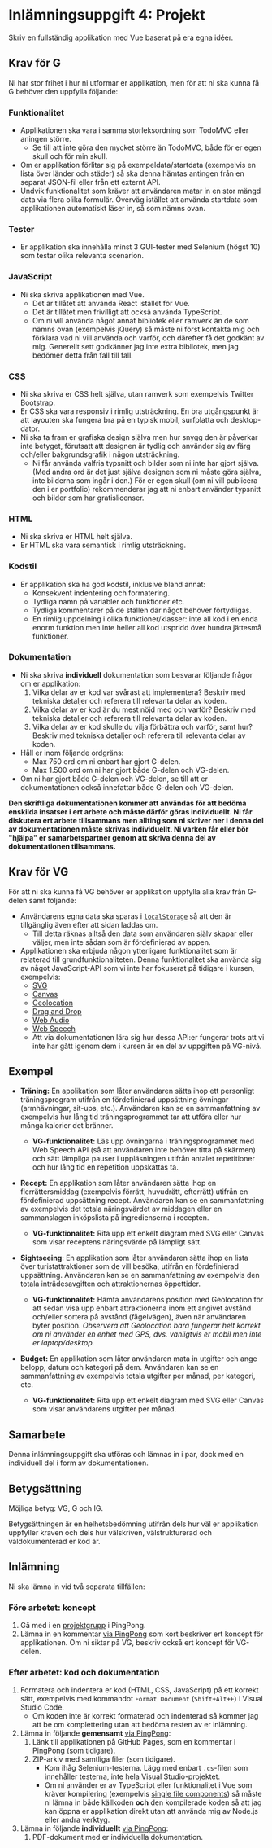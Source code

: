 # Inlämningsuppgift 4: Projekt
Skriv en fullständig applikation med Vue baserat på era egna idéer.

## Krav för G
Ni har stor frihet i hur ni utformar er applikation, men för att ni ska kunna få G behöver den uppfylla följande:

### Funktionalitet
- Applikationen ska vara i samma storleksordning som TodoMVC eller aningen större.
    - Se till att inte göra den mycket större än TodoMVC, både för er egen skull och för min skull.
- Om er applikation förlitar sig på exempeldata/startdata (exempelvis en lista över länder och städer) så ska denna hämtas antingen från en separat JSON-fil eller från ett externt API.
- Undvik funktionalitet som kräver att användaren matar in en stor mängd data via flera olika formulär. Överväg istället att använda startdata som applikationen automatiskt läser in, så som nämns ovan.

### Tester
- Er applikation ska innehålla minst 3 GUI-tester med Selenium (högst 10) som testar olika relevanta scenarion.

### JavaScript
- Ni ska skriva applikationen med Vue.
    - Det är tillåtet att använda React istället för Vue.
    - Det är tillåtet men frivilligt att också använda TypeScript.
    - Om ni vill använda något annat bibliotek eller ramverk än de som nämns ovan (exempelvis jQuery) så måste ni först kontakta mig och förklara vad ni vill använda och varför, och därefter få det godkänt av mig. Generellt sett godkänner jag inte extra bibliotek, men jag bedömer detta från fall till fall.

### CSS
- Ni ska skriva er CSS helt själva, utan ramverk som exempelvis Twitter Bootstrap.
- Er CSS ska vara responsiv i rimlig utsträckning. En bra utgångspunkt är att layouten ska fungera bra på en typisk mobil, surfplatta och desktop-dator.
- Ni ska ta fram er grafiska design själva men hur snygg den är påverkar inte betyget, förutsatt att designen är tydlig och använder sig av färg och/eller bakgrundsgrafik i någon utsträckning.
    - Ni får använda valfria typsnitt och bilder som ni inte har gjort själva. (Med andra ord är det just själva designen som ni måste göra själva, inte bilderna som ingår i den.) För er egen skull (om ni vill publicera den i er portfolio) rekommenderar jag att ni enbart använder typsnitt och bilder som har gratislicenser.

### HTML
- Ni ska skriva er HTML helt själva.
- Er HTML ska vara semantisk i rimlig utsträckning.

### Kodstil
- Er applikation ska ha god kodstil, inklusive bland annat:
    - Konsekvent indentering och formatering.
    - Tydliga namn på variabler och funktioner etc.
    - Tydliga kommentarer på de ställen där något behöver förtydligas.
    - En rimlig uppdelning i olika funktioner/klasser: inte all kod i en enda enorm funktion men inte heller all kod utspridd över hundra jättesmå funktioner.

### Dokumentation
- Ni ska skriva **individuell** dokumentation som besvarar följande frågor om er applikation:
    1. Vilka delar av er kod var svårast att implementera? Beskriv med tekniska detaljer och referera till relevanta delar av koden.
    2. Vilka delar av er kod är du mest nöjd med och varför? Beskriv med tekniska detaljer och referera till relevanta delar av koden.
    3. Vilka delar av er kod skulle du vilja förbättra och varför, samt hur? Beskriv med tekniska detaljer och referera till relevanta delar av koden.
- Håll er inom följande ordgräns:
    - Max 750 ord om ni enbart har gjort G-delen.
    - Max 1.500 ord om ni har gjort både G-delen och VG-delen.
- Om ni har gjort både G-delen och VG-delen, se till att er dokumentationen också innefattar både G-delen och VG-delen.

**Den skriftliga dokumentationen kommer att användas för att bedöma enskilda insatser i ert arbete och måste därför göras individuellt. Ni får diskutera ert arbete tillsammans men allting som ni skriver ner i denna del av dokumentationen måste skrivas individuellt. Ni varken får eller bör "hjälpa" er samarbetspartner genom att skriva denna del av dokumentationen tillsammans.**

## Krav för VG
För att ni ska kunna få VG behöver er applikation uppfylla alla krav från G-delen samt följande:

- Användarens egna data ska sparas i [`localStorage`](https://developer.mozilla.org/en-US/docs/Web/API/Window/localStorage) så att den är tillgänglig även efter att sidan laddas om.
    - Till detta räknas alltså den data som användaren själv skapar eller väljer, men inte sådan som är fördefinierad av appen.
- Applikationen ska erbjuda någon ytterligare funktionalitet som är relaterad till grundfunktionaliteten. Denna funktionalitet ska använda sig av något JavaScript-API som vi inte har fokuserat på tidigare i kursen, exempelvis:
    - [SVG](https://developer.mozilla.org/en-US/docs/Web/SVG)
    - [Canvas](https://developer.mozilla.org/en-US/docs/Web/API/Canvas_API)
    - [Geolocation](https://developer.mozilla.org/en-US/docs/Web/API/Geolocation_API)
    - [Drag and Drop](https://developer.mozilla.org/en-US/docs/Web/API/HTML_Drag_and_Drop_API)
    - [Web Audio](https://developer.mozilla.org/en-US/docs/Web/API/Web_Audio_API)
    - [Web Speech](https://developer.mozilla.org/en-US/docs/Web/API/Web_Speech_API)
    - Att via dokumentationen lära sig hur dessa API:er fungerar trots att vi inte har gått igenom dem i kursen är en del av uppgiften på VG-nivå.

## Exempel

- **Träning:** En applikation som låter användaren sätta ihop ett personligt träningsprogram utifrån en fördefinierad uppsättning övningar (armhävningar, sit-ups, etc.). Användaren kan se en sammanfattning av exempelvis hur lång tid träningsprogrammet tar att utföra eller hur många kalorier det bränner.
    - **VG-funktionalitet:** Läs upp övningarna i träningsprogrammet med Web Speech API (så att användaren inte behöver titta på skärmen) och sätt lämpliga pauser i uppläsningen utifrån antalet repetitioner och hur lång tid en repetition uppskattas ta.

- **Recept:** En applikation som låter användaren sätta ihop en flerrättersmiddag (exempelvis förrätt, huvudrätt, efterrätt) utifrån en fördefinierad uppsättning recept. Användaren kan se en sammanfattning av exempelvis det totala näringsvärdet av middagen eller en sammanslagen inköpslista på ingredienserna i recepten.
    - **VG-funktionalitet:** Rita upp ett enkelt diagram med SVG eller Canvas som visar receptens näringsvärde på lämpligt sätt.

- **Sightseeing**: En applikation som låter användaren sätta ihop en lista över turistattraktioner som de vill besöka, utifrån en fördefinierad uppsättning. Användaren kan se en sammanfattning av exempelvis den totala inträdesavgiften och attraktionernas öppettider.
    - **VG-funktionalitet:** Hämta användarens position med Geolocation för att sedan visa upp enbart attraktionerna inom ett angivet avstånd och/eller sortera på avstånd (fågelvägen), även när användaren byter position. *Observera att Geolocation bara fungerar helt korrekt om ni använder en enhet med GPS, dvs. vanligtvis er mobil men inte er laptop/desktop.*

- **Budget:** En applikation som låter användaren mata in utgifter och ange belopp, datum och kategori på dem. Användaren kan se en sammanfattning av exempelvis totala utgifter per månad, per kategori, etc.
    - **VG-funktionalitet:** Rita upp ett enkelt diagram med SVG eller Canvas som visar användarens utgifter per månad.

## Samarbete
Denna inlämningsuppgift ska utföras och lämnas in i par, dock med en individuell del i form av dokumentationen.

## Betygsättning
Möjliga betyg: VG, G och IG.

Betygsättningen är en helhetsbedömning utifrån dels hur väl er applikation uppfyller kraven och dels hur välskriven, välstrukturerad och väldokumenterad er kod är.

## Inlämning
Ni ska lämna in vid två separata tillfällen:

### Före arbetet: koncept
1. Gå med i en [projektgrupp](https://yh.pingpong.se/courseId/14519/projectGroupsList.do) i PingPong.
2. Lämna in en kommentar [via PingPong](https://yh.pingpong.se/courseId/14519/content.do?id=6500920) som kort beskriver ert koncept för applikationen. Om ni siktar på VG, beskriv också ert koncept för VG-delen.

### Efter arbetet: kod och dokumentation
1. Formatera och indentera er kod (HTML, CSS, JavaScript) på ett korrekt sätt, exempelvis med kommandot `Format Document` (`Shift+Alt+F`) i Visual Studio Code.
    - Om koden inte är korrekt formaterad och indenterad så kommer jag att be om komplettering utan att bedöma resten av er inlämning.
2. Lämna in följande **gemensamt** [via PingPong](https://yh.pingpong.se/courseId/14519/content.do?id=6500925):
    1. Länk till applikationen på GitHub Pages, som en kommentar i PingPong (som tidigare).
    2. ZIP-arkiv med samtliga filer (som tidigare).
        - Kom ihåg Selenium-testerna. Lägg med enbart `.cs`-filen som innehåller testerna, inte hela Visual Studio-projektet.
        - Om ni använder er av TypeScript eller funktionalitet i Vue som kräver kompilering (exempelvis [single file components](https://v3.vuejs.org/guide/single-file-component.html)) så måste ni lämna in både källkoden **och** den kompilerade koden så att jag kan öppna er applikation direkt utan att använda mig av Node.js eller andra verktyg.
3. Lämna in följande **individuellt** [via PingPong](https://yh.pingpong.se/courseId/14519/content.do?id=6500930):
    1. PDF-dokument med er individuella dokumentation.
